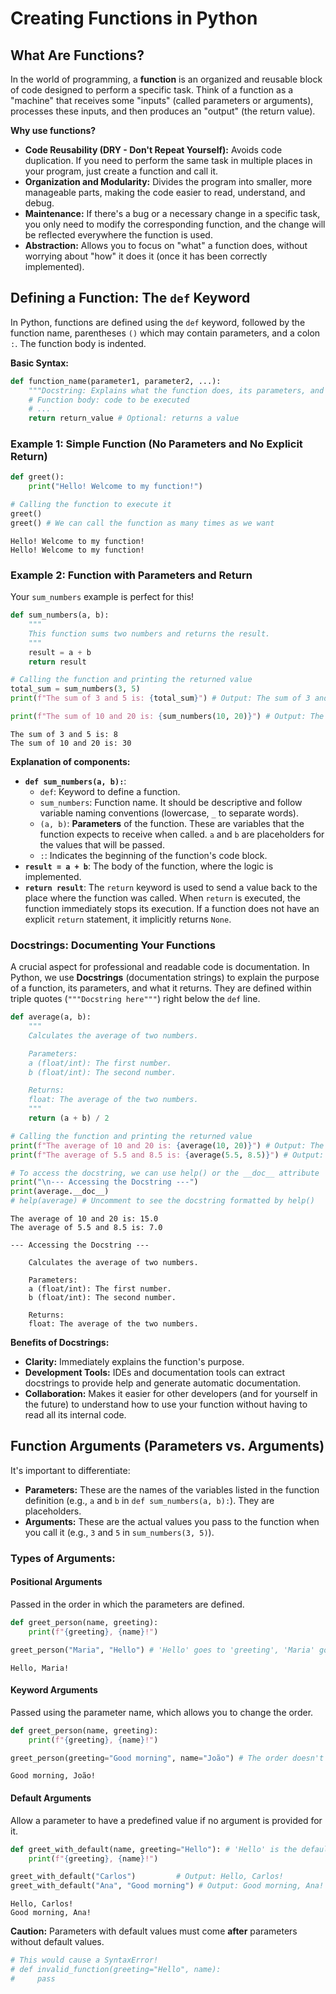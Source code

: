 # Creating Functions in Python

## What Are Functions?

In the world of programming, a **function** is an organized and reusable block of code designed to perform a specific task. Think of a function as a "machine" that receives some "inputs" (called parameters or arguments), processes these inputs, and then produces an "output" (the return value).

**Why use functions?**

  * **Code Reusability (DRY - Don't Repeat Yourself):** Avoids code duplication. If you need to perform the same task in multiple places in your program, just create a function and call it.
  * **Organization and Modularity:** Divides the program into smaller, more manageable parts, making the code easier to read, understand, and debug.
  * **Maintenance:** If there's a bug or a necessary change in a specific task, you only need to modify the corresponding function, and the change will be reflected everywhere the function is used.
  * **Abstraction:** Allows you to focus on "what" a function does, without worrying about "how" it does it (once it has been correctly implemented).

## Defining a Function: The `def` Keyword

In Python, functions are defined using the `def` keyword, followed by the function name, parentheses `()` which may contain parameters, and a colon `:`. The function body is indented.

**Basic Syntax:**

```python
def function_name(parameter1, parameter2, ...):
    """Docstring: Explains what the function does, its parameters, and what it returns."""
    # Function body: code to be executed
    # ...
    return return_value # Optional: returns a value
```

### Example 1: Simple Function (No Parameters and No Explicit Return)

```python
def greet():
    print("Hello! Welcome to my function!")
```

```python
# Calling the function to execute it
greet()
greet() # We can call the function as many times as we want
```

```
Hello! Welcome to my function!
Hello! Welcome to my function!
```

### Example 2: Function with Parameters and Return

Your `sum_numbers` example is perfect for this\!

```python
def sum_numbers(a, b):
    """
    This function sums two numbers and returns the result.
    """
    result = a + b
    return result
```

```python
# Calling the function and printing the returned value
total_sum = sum_numbers(3, 5)
print(f"The sum of 3 and 5 is: {total_sum}") # Output: The sum of 3 and 5 is: 8

print(f"The sum of 10 and 20 is: {sum_numbers(10, 20)}") # Output: The sum of 10 and 20 is: 30
```

```
The sum of 3 and 5 is: 8
The sum of 10 and 20 is: 30
```

**Explanation of components:**

  * **`def sum_numbers(a, b):`**:
      * `def`: Keyword to define a function.
      * `sum_numbers`: Function name. It should be descriptive and follow variable naming conventions (lowercase, `_` to separate words).
      * `(a, b)`: **Parameters** of the function. These are variables that the function expects to receive when called. `a` and `b` are placeholders for the values that will be passed.
      * `:`: Indicates the beginning of the function's code block.
  * **`result = a + b`**: The body of the function, where the logic is implemented.
  * **`return result`**: The `return` keyword is used to send a value back to the place where the function was called. When `return` is executed, the function immediately stops its execution. If a function does not have an explicit `return` statement, it implicitly returns `None`.

### Docstrings: Documenting Your Functions

A crucial aspect for professional and readable code is documentation. In Python, we use **Docstrings** (documentation strings) to explain the purpose of a function, its parameters, and what it returns. They are defined within triple quotes (`"""Docstring here"""`) right below the `def` line.

```python
def average(a, b):
    """
    Calculates the average of two numbers.

    Parameters:
    a (float/int): The first number.
    b (float/int): The second number.

    Returns:
    float: The average of the two numbers.
    """
    return (a + b) / 2
```

```python
# Calling the function and printing the returned value
print(f"The average of 10 and 20 is: {average(10, 20)}") # Output: The average of 10 and 20 is: 15.0
print(f"The average of 5.5 and 8.5 is: {average(5.5, 8.5)}") # Output: The average of 5.5 and 8.5 is: 7.0

# To access the docstring, we can use help() or the __doc__ attribute
print("\n--- Accessing the Docstring ---")
print(average.__doc__)
# help(average) # Uncomment to see the docstring formatted by help()
```

```
The average of 10 and 20 is: 15.0
The average of 5.5 and 8.5 is: 7.0

--- Accessing the Docstring ---

    Calculates the average of two numbers.

    Parameters:
    a (float/int): The first number.
    b (float/int): The second number.

    Returns:
    float: The average of the two numbers.
```

**Benefits of Docstrings:**

  * **Clarity:** Immediately explains the function's purpose.
  * **Development Tools:** IDEs and documentation tools can extract docstrings to provide help and generate automatic documentation.
  * **Collaboration:** Makes it easier for other developers (and for yourself in the future) to understand how to use your function without having to read all its internal code.

## Function Arguments (Parameters vs. Arguments)

It's important to differentiate:

  * **Parameters:** These are the names of the variables listed in the function definition (e.g., `a` and `b` in `def sum_numbers(a, b):`). They are placeholders.
  * **Arguments:** These are the actual values you pass to the function when you call it (e.g., `3` and `5` in `sum_numbers(3, 5)`).

### Types of Arguments:

#### Positional Arguments

Passed in the order in which the parameters are defined.

```python
def greet_person(name, greeting):
    print(f"{greeting}, {name}!")

greet_person("Maria", "Hello") # 'Hello' goes to 'greeting', 'Maria' goes to 'name'
```

```
Hello, Maria!
```

#### Keyword Arguments

Passed using the parameter name, which allows you to change the order.

```python
def greet_person(name, greeting):
    print(f"{greeting}, {name}!")

greet_person(greeting="Good morning", name="João") # The order doesn't matter here
```

```
Good morning, João!
```

#### Default Arguments

Allow a parameter to have a predefined value if no argument is provided for it.

```python
def greet_with_default(name, greeting="Hello"): # 'Hello' is the default value for 'greeting'
    print(f"{greeting}, {name}!")
```

```python
greet_with_default("Carlos")         # Output: Hello, Carlos!
greet_with_default("Ana", "Good morning") # Output: Good morning, Ana! (the default is overridden)
```

```
Hello, Carlos!
Good morning, Ana!
```

**Caution:** Parameters with default values must come **after** parameters without default values.

```python
# This would cause a SyntaxError!
# def invalid_function(greeting="Hello", name):
#     pass
```
